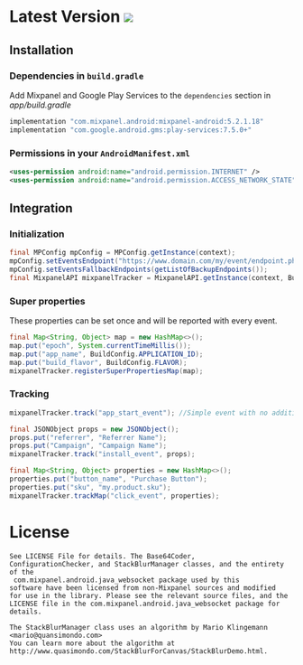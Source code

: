# Latest Version [![](https://jitpack.io/v/AnchorFreePartner/mixpanel-android.svg)](https://jitpack.io/#AnchorFreePartner/mixpanel-android)

## Installation

### Dependencies in `build.gradle`

Add Mixpanel and Google Play Services to the `dependencies` section in *app/build.gradle*

```gradle
implementation "com.mixpanel.android:mixpanel-android:5.2.1.18"
implementation "com.google.android.gms:play-services:7.5.0+"
```

### Permissions in your `AndroidManifest.xml`

```xml
<uses-permission android:name="android.permission.INTERNET" />
<uses-permission android:name="android.permission.ACCESS_NETWORK_STATE" />
```

## Integration

### Initialization

```java
final MPConfig mpConfig = MPConfig.getInstance(context);
mpConfig.setEventsEndpoint("https://www.domain.com/my/event/endpoint.php");
mpConfig.setEventsFallbackEndpoints(getListOfBackupEndpoints());
final MixpanelAPI mixpanelTracker = MixpanelAPI.getInstance(context, BuildConfig.APPLICATION_ID);
```

### Super properties

These properties can be set once and will be reported with every event.
```java
final Map<String, Object> map = new HashMap<>();
map.put("epoch", System.currentTimeMillis());
map.put("app_name", BuildConfig.APPLICATION_ID);
map.put("build_flavor", BuildConfig.FLAVOR);
mixpanelTracker.registerSuperPropertiesMap(map);
```

### Tracking

```java
mixpanelTracker.track("app_start_event"); //Simple event with no additional properties

final JSONObject props = new JSONObject();
props.put("referrer", "Referrer Name");
props.put("Campaign", "Campaign Name");
mixpanelTracker.track("install_event", props);

final Map<String, Object> properties = new HashMap<>();
properties.put("button_name", "Purchase Button");
properties.put("sku", "my.product.sku");
mixpanelTracker.trackMap("click_event", properties);
```

# License

```
See LICENSE File for details. The Base64Coder,
ConfigurationChecker, and StackBlurManager classes, and the entirety of the
 com.mixpanel.android.java_websocket package used by this
software have been licensed from non-Mixpanel sources and modified
for use in the library. Please see the relevant source files, and the
LICENSE file in the com.mixpanel.android.java_websocket package for details.

The StackBlurManager class uses an algorithm by Mario Klingemann <mario@quansimondo.com>
You can learn more about the algorithm at
http://www.quasimondo.com/StackBlurForCanvas/StackBlurDemo.html.
```
